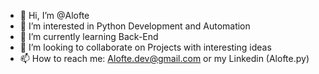 - 👋 Hi, I’m @Alofte
- 👀 I’m interested in Python Development and Automation
- 🌱 I’m currently learning Back-End
- 💞️ I’m looking to collaborate on Projects with interesting ideas
- 📫 How to reach me: Alofte.dev@gmail.com or my Linkedin (Alofte.py)



<!---
Alofte/Alofte is a ✨ special ✨ repository because its `README.md` (this file) appears on your GitHub profile.
You can click the Preview link to take a look at your changes.
--->
